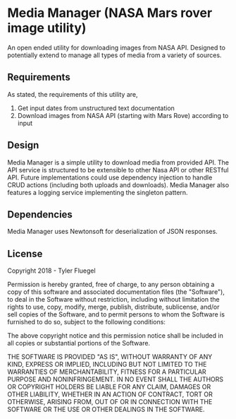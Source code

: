 # Media Manager (NASA Mars rover image utility)
An open ended utility for downloading images from NASA API. Designed to potentially extend to manage all types of media from a variety of sources.

## Requirements
As stated, the requirements of this utility are,

1. Get input dates from unstructured text documentation
2. Download images from NASA API (starting with Mars Rove) according to input

## Design
Media Manager is a simple utility to download media from provided API. The API service is structured to be extensible to other Nasa API or other RESTful API. Future implementations could use dependency injection to handle CRUD actions (including both uploads and downloads). Media Manager also features a logging service implementing the singleton pattern.

## Dependencies
Media Manager uses Newtonsoft for deserialization of JSON responses.

## License
Copyright 2018 - Tyler Fluegel

Permission is hereby granted, free of charge, to any person obtaining a copy of this software and associated documentation files (the "Software"), to deal in the Software without restriction, including without limitation the rights to use, copy, modify, merge, publish, distribute, sublicense, and/or sell copies of the Software, and to permit persons to whom the Software is furnished to do so, subject to the following conditions:

The above copyright notice and this permission notice shall be included in all copies or substantial portions of the Software.

THE SOFTWARE IS PROVIDED "AS IS", WITHOUT WARRANTY OF ANY KIND, EXPRESS OR IMPLIED, INCLUDING BUT NOT LIMITED TO THE WARRANTIES OF MERCHANTABILITY, FITNESS FOR A PARTICULAR PURPOSE AND NONINFRINGEMENT. IN NO EVENT SHALL THE AUTHORS OR COPYRIGHT HOLDERS BE LIABLE FOR ANY CLAIM, DAMAGES OR OTHER LIABILITY, WHETHER IN AN ACTION OF CONTRACT, TORT OR OTHERWISE, ARISING FROM, OUT OF OR IN CONNECTION WITH THE SOFTWARE OR THE USE OR OTHER DEALINGS IN THE SOFTWARE.